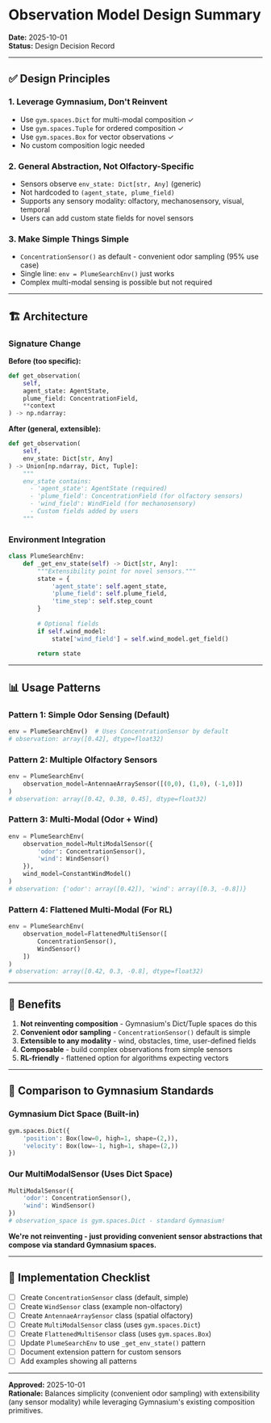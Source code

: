# Observation Model Design Summary

**Date:** 2025-10-01  
**Status:** Design Decision Record

---

## ✅ Design Principles

### 1. **Leverage Gymnasium, Don't Reinvent**
- Use `gym.spaces.Dict` for multi-modal composition ✓
- Use `gym.spaces.Tuple` for ordered composition ✓
- Use `gym.spaces.Box` for vector observations ✓
- No custom composition logic needed

### 2. **General Abstraction, Not Olfactory-Specific**
- Sensors observe `env_state: Dict[str, Any]` (generic)
- Not hardcoded to `(agent_state, plume_field)`
- Supports any sensory modality: olfactory, mechanosensory, visual, temporal
- Users can add custom state fields for novel sensors

### 3. **Make Simple Things Simple**
- `ConcentrationSensor()` as default - convenient odor sampling (95% use case)
- Single line: `env = PlumeSearchEnv()` just works
- Complex multi-modal sensing is possible but not required

---

## 🏗️ Architecture

### Signature Change

**Before (too specific):**
```python
def get_observation(
    self,
    agent_state: AgentState,
    plume_field: ConcentrationField,
    **context
) -> np.ndarray:
```

**After (general, extensible):**
```python
def get_observation(
    self,
    env_state: Dict[str, Any]
) -> Union[np.ndarray, Dict, Tuple]:
    """
    env_state contains:
      - 'agent_state': AgentState (required)
      - 'plume_field': ConcentrationField (for olfactory sensors)
      - 'wind_field': WindField (for mechanosensory)
      - Custom fields added by users
    """
```

### Environment Integration

```python
class PlumeSearchEnv:
    def _get_env_state(self) -> Dict[str, Any]:
        """Extensibility point for novel sensors."""
        state = {
            'agent_state': self.agent_state,
            'plume_field': self.plume_field,
            'time_step': self.step_count
        }
        
        # Optional fields
        if self.wind_model:
            state['wind_field'] = self.wind_model.get_field()
        
        return state
```

---

## 📊 Usage Patterns

### Pattern 1: Simple Odor Sensing (Default)
```python
env = PlumeSearchEnv()  # Uses ConcentrationSensor by default
# observation: array([0.42], dtype=float32)
```

### Pattern 2: Multiple Olfactory Sensors
```python
env = PlumeSearchEnv(
    observation_model=AntennaeArraySensor([(0,0), (1,0), (-1,0)])
)
# observation: array([0.42, 0.38, 0.45], dtype=float32)
```

### Pattern 3: Multi-Modal (Odor + Wind)
```python
env = PlumeSearchEnv(
    observation_model=MultiModalSensor({
        'odor': ConcentrationSensor(),
        'wind': WindSensor()
    }),
    wind_model=ConstantWindModel()
)
# observation: {'odor': array([0.42]), 'wind': array([0.3, -0.8])}
```

### Pattern 4: Flattened Multi-Modal (For RL)
```python
env = PlumeSearchEnv(
    observation_model=FlattenedMultiSensor([
        ConcentrationSensor(),
        WindSensor()
    ])
)
# observation: array([0.42, 0.3, -0.8], dtype=float32)
```

---

## 🎯 Benefits

1. **Not reinventing composition** - Gymnasium's Dict/Tuple spaces do this
2. **Convenient odor sampling** - `ConcentrationSensor()` default is simple
3. **Extensible to any modality** - wind, obstacles, time, user-defined fields
4. **Composable** - build complex observations from simple sensors
5. **RL-friendly** - flattened option for algorithms expecting vectors

---

## 🔄 Comparison to Gymnasium Standards

### Gymnasium Dict Space (Built-in)
```python
gym.spaces.Dict({
    'position': Box(low=0, high=1, shape=(2,)),
    'velocity': Box(low=-1, high=1, shape=(2,))
})
```

### Our MultiModalSensor (Uses Dict Space)
```python
MultiModalSensor({
    'odor': ConcentrationSensor(),
    'wind': WindSensor()
})
# observation_space is gym.spaces.Dict - standard Gymnasium!
```

**We're not reinventing - just providing convenient sensor abstractions that compose via standard Gymnasium spaces.**

---

## 📝 Implementation Checklist

- [ ] Create `ConcentrationSensor` class (default, simple)
- [ ] Create `WindSensor` class (example non-olfactory)
- [ ] Create `AntennaeArraySensor` class (spatial olfactory)
- [ ] Create `MultiModalSensor` class (uses `gym.spaces.Dict`)
- [ ] Create `FlattenedMultiSensor` class (uses `gym.spaces.Box`)
- [ ] Update `PlumeSearchEnv` to use `_get_env_state()` pattern
- [ ] Document extension pattern for custom sensors
- [ ] Add examples showing all patterns

---

**Approved:** 2025-10-01  
**Rationale:** Balances simplicity (convenient odor sampling) with extensibility (any sensor modality) while leveraging Gymnasium's existing composition primitives.
